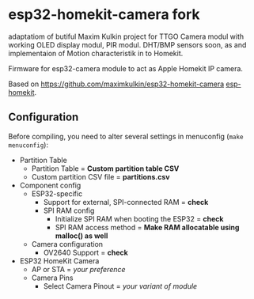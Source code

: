 # esp32-homekit-camera fork
adaptatiom of butiful Maxim Kulkin project for TTGO Camera modul with working OLED display modul, PIR modul.
DHT/BMP sensors soon, as and implementaion of Motion characteristik in to Homekit.


Firmware for esp32-camera module to act as Apple Homekit IP camera.

Based on https://github.com/maximkulkin/esp32-homekit-camera [esp-homekit](https://github.com/maximkulkin/esp-homekit).

## Configuration

Before compiling, you need to alter several settings in menuconfig (`make
menuconfig`):
* Partition Table
    * Partition Table = **Custom partition table CSV**
    * Custom partition CSV file = **partitions.csv**
* Component config
    * ESP32-specific
        * Support for external, SPI-connected RAM = **check**
        * SPI RAM config
            * Initialize SPI RAM when booting the ESP32 = **check**
            * SPI RAM access method = **Make RAM allocatable using malloc() as well**
    * Camera configuration
        * OV2640 Support = **check**
* ESP32 HomeKit Camera
    * AP or STA = *your preference*
    * Camera Pins
        * Select Camera Pinout = *your variant of module*
